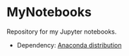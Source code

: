 # MyNotebooks

Repository for my Jupyter notebooks.

* Dependency: [Anaconda distribution](https://www.anaconda.com/products/individual)